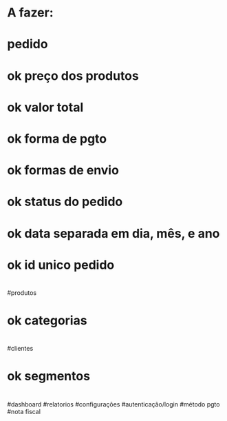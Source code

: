 #
#
# A fazer:
#
#
# pedido
#	ok preço dos produtos
#	ok valor total
#	ok forma de pgto
#	ok formas de envio
#	ok status do pedido
#	ok data separada em dia, mês, e ano
#	ok id unico pedido
#
#
#produtos
#	ok categorias
#
#
#clientes
#	ok segmentos
#
#
#dashboard
#relatorios
#configurações
#autenticação/login
#método pgto
#nota fiscal
